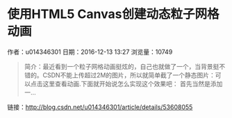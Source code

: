 # 使用HTML5 Canvas创建动态粒子网格动画
作者：u014346301
日期：2016-12-13 13:27
浏览量：10749
> 简介：最近看到一个粒子网格动画挺炫的，自己也就做了一个，当背景挺不错的。CSDN不能上传超过2M的图片，所以就简单截了一个静态图片：可以点击这里查看动画.下面就开始说怎么实现这个效果吧： 
首先当然是添加一...

 链接：http://blog.csdn.net/u014346301/article/details/53608055
